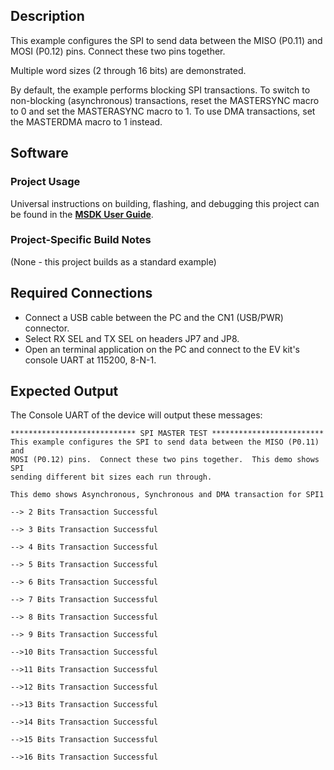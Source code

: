 ## Description

This example configures the SPI to send data between the MISO (P0.11) and MOSI (P0.12) pins.  Connect these two pins together.

Multiple word sizes (2 through 16 bits) are demonstrated.

By default, the example performs blocking SPI transactions.  To switch to non-blocking (asynchronous) transactions, reset the MASTERSYNC macro to 0 and set the MASTERASYNC macro to 1.  To use DMA transactions, set the MASTERDMA macro to 1 instead.


## Software

### Project Usage

Universal instructions on building, flashing, and debugging this project can be found in the **[MSDK User Guide](https://analog-devices-msdk.github.io/msdk/USERGUIDE/)**.

### Project-Specific Build Notes

(None - this project builds as a standard example)

## Required Connections

-   Connect a USB cable between the PC and the CN1 (USB/PWR) connector.
-   Select RX SEL and TX SEL on headers JP7 and JP8.
-   Open an terminal application on the PC and connect to the EV kit's console UART at 115200, 8-N-1.

## Expected Output

The Console UART of the device will output these messages:

```
**************************** SPI MASTER TEST *************************
This example configures the SPI to send data between the MISO (P0.11) and
MOSI (P0.12) pins.  Connect these two pins together.  This demo shows SPI
sending different bit sizes each run through.

This demo shows Asynchronous, Synchronous and DMA transaction for SPI1

--> 2 Bits Transaction Successful

--> 3 Bits Transaction Successful

--> 4 Bits Transaction Successful

--> 5 Bits Transaction Successful

--> 6 Bits Transaction Successful

--> 7 Bits Transaction Successful

--> 8 Bits Transaction Successful

--> 9 Bits Transaction Successful

-->10 Bits Transaction Successful

-->11 Bits Transaction Successful

-->12 Bits Transaction Successful

-->13 Bits Transaction Successful

-->14 Bits Transaction Successful

-->15 Bits Transaction Successful

-->16 Bits Transaction Successful
```